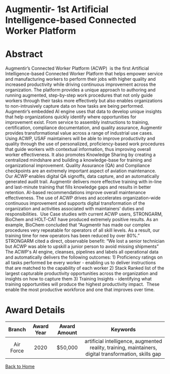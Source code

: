 
Augmentir- 1st Artificial Intelligence-based Connected Worker Platform
======================================================================

# Abstract


Augmentir’s Connected Worker Platform (ACWP)  is the first Artificial Intelligence-based Connected Worker Platform that helps empower service and manufacturing workers to perform their jobs with higher quality and increased productivity while driving continuous improvement across the organization. The platform provides a unique approach to authoring and running augmented, step-by-step work procedures that not only guide workers through their tasks more effectively but also enables organizations to non-intrusively capture data on how tasks are being performed. Augmentir’s embedded AI engine uses that data to develop unique insights that help organizations quickly identify where opportunities for improvement exist. From service to assembly instructions to training, certification, compliance documentation, and quality assurance, Augmentir provides transformational value across a range of industrial use cases.  Using ACWP, USAF maintainers will be able to improve productivity and quality through the use of personalized, proficiency-based work procedures that guide workers with contextual information, thus improving overall worker effectiveness. It also promotes Knowledge Sharing by creating a centralized mindshare and building a knowledge-base for training and organizational improvement. Quality Assurance (QA) and Compliance checkpoints are an extremely important aspect of aviation maintenance. Our ACWP enables digital QA signoffs, data capture, and an automatically generated audit trail. Augmentir delivers more effective training with in-line and last-minute training that fills knowledge gaps and results in better retention. AI-based recommendations improve overall maintenance effectiveness. The use of ACWP drives and accelerates organization-wide continuous improvement and supports digital transformation of the organization and activities associated with maintainers’ duties and responsibilities.  Use Case studies with current ACWP users, STRONGARM, BioChem and HOLT-CAT have produced extremely positive results. As an example, BioChem concluded that “Augmentir has made our complex procedures very repeatable for operators of all skill levels. As a result, our training time for new operators has been reduced by over 80%.” STRONGARM cited a direct, observable benefit: “We lost a senior technician but ACWP was able to upskill a junior person to avoid missing shipments”  The ACWP's AI engine, cleanses, pipelines and labels all operational data and automatically delivers the following outcomes: 1) Proficiency ratings on all tasks performed be every worker - enabling us to deliver instructions that are matched to the capability of each worker 2) Stack Ranked list of the largest capturable productivity opportunities across the organization and insights on how to capture them 3) Training Insights - identifying what training opportunities will produce the highest productivity impact.  These enable the most productive workforce and one that improves over time.  

# Award Details

|Branch|Award Year|Award Amount|Keywords|
| :---: | :---: | :---: | :---: |
|Air Force|2020|$50,000|artificial intelligence, augmented reality, training, maintainers, digital transformation, skills gap|
  
  


[Back to Home](https://github.com/chrischow/dod_sbir_awards#1715)